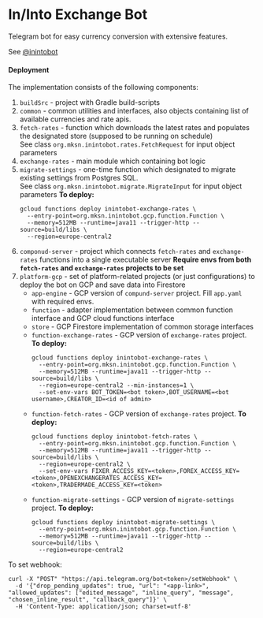 # In/Into Exchange Bot

Telegram bot for easy currency conversion with extensive features.

See [@inintobot](https://t.me/inintobot)

#### Deployment

The implementation consists of the following components:

1. `buildSrc` - project with Gradle build-scripts
2. `common` - common utilities and interfaces, also objects containing list of available currencies and rate apis.
3. `fetch-rates` - function which downloads the latest rates and populates the designated store (supposed to be running on schedule)  
   See class `org.mksn.inintobot.rates.FetchRequest` for input object parameters
4. `exchange-rates` - main module which containing bot logic
5. `migrate-settings` - one-time function which designated to migrate existing settings from Postgres SQL.  
   See class `org.mksn.inintobot.migrate.MigrateInput` for input object parameters
   **To deploy:**
   ```shell
   gcloud functions deploy inintobot-exchange-rates \ 
     --entry-point=org.mksn.inintobot.gcp.function.Function \
     --memory=512MB --runtime=java11 --trigger-http --source=build/libs \
     --region=europe-central2
   ```
6. `componud-server` - project which connects `fetch-rates` and `exchange-rates` functions into a single executable server
   **Require envs from both `fetch-rates` and `exchange-rates` projects to be set**
7. `platform-gcp` - set of platform-related projects (or just configurations) to deploy the bot on GCP and save data into Firestore
   * `app-engine` - GCP version of `compund-server` project. Fill `app.yaml` with required envs.
   * `function` - adapter implementation between common function interface and GCP cloud functions interface
   * `store` - GCP Firestore implementation of common storage interfaces
   * `function-exchange-rates` - GCP version of `exchange-rates` project. **To deploy:**
     ```shell
     gcloud functions deploy inintobot-exchange-rates \
       --entry-point=org.mksn.inintobot.gcp.function.Function \
       --memory=512MB --runtime=java11 --trigger-http --source=build/libs \
       --region=europe-central2 --min-instances=1 \
       --set-env-vars BOT_TOKEN=<bot token>,BOT_USERNAME=<bot username>,CREATOR_ID=<id of admin>
     ```
   * `function-fetch-rates` - GCP version of `exchange-rates` project. **To deploy:**  
     ```shell
     gcloud functions deploy inintobot-fetch-rates \
       --entry-point=org.mksn.inintobot.gcp.function.Function \
       --memory=512MB --runtime=java11 --trigger-http --source=build/libs \
       --region=europe-central2 \
       --set-env-vars FIXER_ACCESS_KEY=<token>,FOREX_ACCESS_KEY=<token>,OPENEXCHANGERATES_ACCESS_KEY=<token>,TRADERMADE_ACCESS_KEY=<token>
     ```
   * `function-migrate-settings` - GCP version of `migrate-settings` project. **To deploy:**
     ```shell
     gcloud functions deploy inintobot-migrate-settings \
       --entry-point=org.mksn.inintobot.gcp.function.Function \
       --memory=512MB --runtime=java11 --trigger-http --source=build/libs \
       --region=europe-central2
     ```

To set webhook:

```shell
curl -X "POST" "https://api.telegram.org/bot<token>/setWebhook" \
  -d '{"drop_pending_updates": true, "url": "<app-link>", "allowed_updates": ["edited_message", "inline_query", "message", "chosen_inline_result", "callback_query"]}' \ 
  -H 'Content-Type: application/json; charset=utf-8'
```